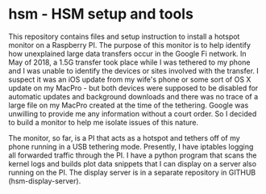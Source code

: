 # hsm - HSM setup and tools

This repository contains files and setup instruction to install a hotspot monitor on a Raspberry PI.  The purpose of this monitor is to help identify how unexplained large data transfers occur in the Google Fi network.  In May of 2018, a 1.5G transfer took place while I was tethered to my phone and I was unable to identify the devices or sites involved with the transfer.  I suspect it was an iOS update from my wife's phone or some sort of OS X update on my MacPro - but both devices were supposed to be disabled for automatic updates and background downloads and there was no trace of a large file on my MacPro created at the time of the tethering.  Google was unwilling to provide me any information without a court order.  So I decided to build a monitor to help me isolate issues of this nature.

The monitor, so far, is a PI that acts as a hotspot and tethers off of my phone running in a USB tethering mode.  Presently, I have iptables logging all forwarded traffic through the PI.  I have a python program that scans the kernel logs and builds plot data snippets that I can display on a server also running on the PI.  The display server is in a separate repository in GITHUB (hsm-display-server).



